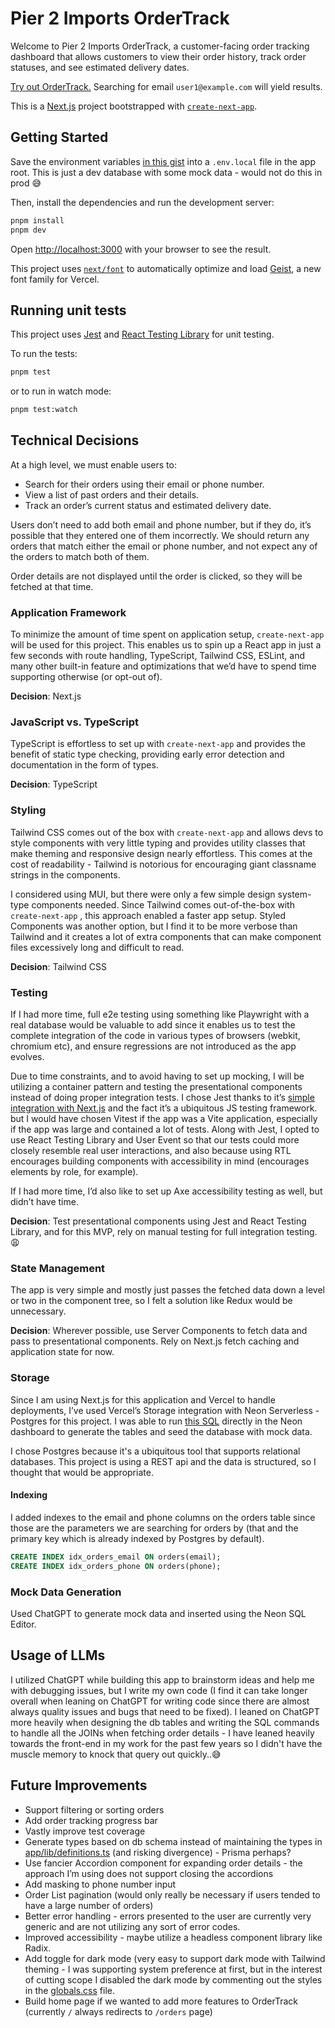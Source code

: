 # Pier 2 Imports OrderTrack

Welcome to Pier 2 Imports OrderTrack, a customer-facing order tracking dashboard that allows customers to view their order history, track order statuses, and see estimated delivery dates.

[Try out OrderTrack.](https://pier-2-imports.vercel.app/) Searching for email `user1@example.com` will yield results.

This is a [Next.js](https://nextjs.org) project bootstrapped with [`create-next-app`](https://nextjs.org/docs/app/api-reference/cli/create-next-app).

## Getting Started

Save the environment variables [in this gist](https://gist.github.com/pickles27/07f564a7c39445eeea5a3df5a488c242) into a `.env.local` file in the app root. This is just a dev database with some mock data - would not do this in prod 😅

Then, install the dependencies and run the development server:

```bash
pnpm install
pnpm dev
```

Open [http://localhost:3000](http://localhost:3000) with your browser to see the result.

This project uses [`next/font`](https://nextjs.org/docs/app/building-your-application/optimizing/fonts) to automatically optimize and load [Geist](https://vercel.com/font), a new font family for Vercel.

## Running unit tests

This project uses [Jest](https://jestjs.io/) and [React Testing Library](https://testing-library.com/docs/react-testing-library/intro) for unit testing.

To run the tests:

```bash
pnpm test
```

or to run in watch mode:

```bash
pnpm test:watch
```

## Technical Decisions

At a high level, we must enable users to:

- Search for their orders using their email or phone number.
- View a list of past orders and their details.
- Track an order’s current status and estimated delivery date.

Users don’t need to add both email and phone number, but if they do, it’s possible that they entered one of them incorrectly. We should return any orders that match either the email or phone number, and not expect any of the orders to match both of them.

Order details are not displayed until the order is clicked, so they will be fetched at that time.

### Application Framework

To minimize the amount of time spent on application setup, `create-next-app` will be used for this project. This enables us to spin up a React app in just a few seconds with route handling, TypeScript, Tailwind CSS, ESLint, and many other built-in feature and optimizations that we’d have to spend time supporting otherwise (or opt-out of).

**Decision**: Next.js

### JavaScript vs. TypeScript

TypeScript is effortless to set up with `create-next-app` and provides the benefit of static type checking, providing early error detection and documentation in the form of types.

**Decision**: TypeScript

### Styling

Tailwind CSS comes out of the box with `create-next-app` and allows devs to style components with very little typing and provides utility classes that make theming and responsive design nearly effortless. This comes at the cost of readability - Tailwind is notorious for encouraging giant classname strings in the components.

I considered using MUI, but there were only a few simple design system-type components needed. Since Tailwind comes out-of-the-box with `create-next-app` , this approach enabled a faster app setup. Styled Components was another option, but I find it to be more verbose than Tailwind and it creates a lot of extra components that can make component files excessively long and difficult to read.

**Decision**: Tailwind CSS

### Testing

If I had more time, full e2e testing using something like Playwright with a real database would be valuable to add since it enables us to test the complete integration of the code in various types of browsers (webkit, chromium etc), and ensure regressions are not introduced as the app evolves.

Due to time constraints, and to avoid having to set up mocking, I will be utilizing a container pattern and testing the presentational components instead of doing proper integration tests. I chose Jest thanks to it’s [simple integration with Next.js](https://nextjs.org/docs/app/building-your-application/testing/jest) and the fact it’s a ubiquitous JS testing framework. but I would have chosen Vitest if the app was a Vite application, especially if the app was large and contained a lot of tests. Along with Jest, I opted to use React Testing Library and User Event so that our tests could more closely resemble real user interactions, and also because using RTL encourages building components with accessibility in mind (encourages elements by role, for example).

If I had more time, I’d also like to set up Axe accessibility testing as well, but didn’t have time.

**Decision**: Test presentational components using Jest and React Testing Library, and for this MVP, rely on manual testing for full integration testing. 😩

### State Management

The app is very simple and mostly just passes the fetched data down a level or two in the component tree, so I felt a solution like Redux would be unnecessary.

**Decision**: Wherever possible, use Server Components to fetch data and pass to presentational components. Rely on Next.js fetch caching and application state for now.

### Storage

Since I am using Next.js for this application and Vercel to handle deployments, I’ve used Vercel’s Storage integration with Neon Serverless - Postgres for this project. I was able to run [this SQL](./db/schema.sql) directly in the Neon dashboard to generate the tables and seed the database with mock data.

I chose Postgres because it's a ubiquitous tool that supports relational databases. This project is using a REST api and the data is structured, so I thought that would be appropriate.

#### Indexing

I added indexes to the email and phone columns on the orders table since those are the parameters we are searching for orders by (that and the primary key which is already indexed by Postgres by default).

```sql
CREATE INDEX idx_orders_email ON orders(email);
CREATE INDEX idx_orders_phone ON orders(phone);
```

### Mock Data Generation

Used ChatGPT to generate mock data and inserted using the Neon SQL Editor.

## Usage of LLMs

I utilized ChatGPT while building this app to brainstorm ideas and help me with debugging issues, but I write my own code (I find it can take longer overall when leaning on ChatGPT for writing code since there are almost always quality issues and bugs that need to be fixed). I leaned on ChatGPT more heavily when designing the db tables and writing the SQL commands to handle all the JOINs when fetching order details - I have leaned heavily towards the front-end in my work for the past few years so I didn't have the muscle memory to knock that query out quickly..😅

## Future Improvements

- Support filtering or sorting orders
- Add order tracking progress bar
- Vastly improve test coverage
- Generate types based on db schema instead of maintaining the types in [app/lib/definitions.ts](./src/app/lib/definitions.ts) (and risking divergence) - Prisma perhaps?
- Use fancier Accordion component for expanding order details - the approach I’m using does not support closing the accordions
- Add masking to phone number input
- Order List pagination (would only really be necessary if users tended to have a large number of orders)
- Better error handling - errors presented to the user are currently very generic and are not utilizing any sort of error codes.
- Improved accessibility - maybe utilize a headless component library like Radix.
- Add toggle for dark mode (very easy to support dark mode with Tailwind theming - I was supporting system preference at first, but in the interest of cutting scope I disabled the dark mode by commenting out the styles in the [globals.css](./src/app/globals.css) file.
- Build home page if we wanted to add more features to OrderTrack (currently `/` always redirects to `/orders` page)
